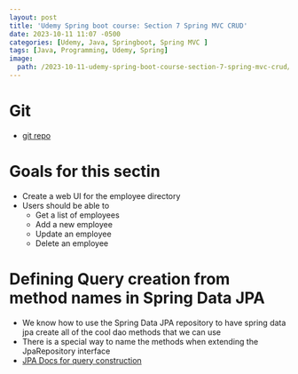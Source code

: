 ```yaml
---
layout: post
title: 'Udemy Spring boot course: Section 7 Spring MVC CRUD'
date: 2023-10-11 11:07 -0500
categories: [Udemy, Java, Springboot, Spring MVC ]
tags: [Java, Programming, Udemy, Spring] 
image: 
  path: /2023-10-11-udemy-spring-boot-course-section-7-spring-mvc-crud/profile.png
---
```


# Git
  - [git repo](https://github.com/TrestenPool/SpringTutorial/tree/main/Section7/spring_mvc_crud)

# Goals for this sectin
  - Create a web UI for the employee directory
  - Users should be able to  
    - Get a list of employees
    - Add a new employee
    - Update an employee
    - Delete an employee
  
# Defining Query creation from method names in Spring Data JPA
  - We know how to use the Spring Data JPA repository to have spring data jpa create all of the cool dao methods that we can use
  - There is a special way to name the methods when extending the JpaRepository interface
  - [JPA Docs for query construction](https://docs.spring.io/spring-data/jpa/docs/current/reference/html/#repositories.query-methods.details)
